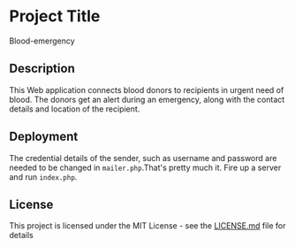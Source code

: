 # Project Title

Blood-emergency

## Description

This Web application connects blood donors to recipients in urgent need of blood. The donors get an alert during an emergency, along with the contact details and location of the recipient.

## Deployment

The credential details of the sender, such as username and password are needed to be changed in ```mailer.php```.That's pretty much it. Fire up a server and run ```index.php```.


## License

This project is licensed under the MIT License - see the [LICENSE.md](LICENSE.md) file for details




